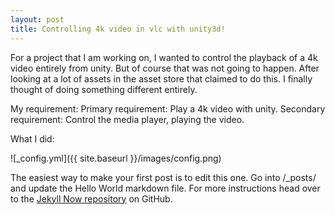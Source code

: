 ```yaml
---
layout: post
title: Controlling 4k video in vlc with unity3d!
---
```


For a project that I am working on, I wanted to control the playback of a 4k video entirely from unity. But of course that was not going to happen. After looking at a lot of assets in the asset store that claimed to do this. I finally thought of doing something different entirely.

My requirement: 
				Primary requirement: Play a 4k video with unity.
				Secondary requirement: Control the media player, playing the video.

What I did:


![_config.yml]({{ site.baseurl }}/images/config.png)

The easiest way to make your first post is to edit this one. Go into /_posts/ and update the Hello World markdown file. For more instructions head over to the [Jekyll Now repository](https://github.com/barryclark/jekyll-now) on GitHub.